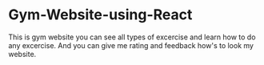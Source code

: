 # Gym-Website-using-React
This is gym website you can see all types of excercise and learn how to do any excercise. And you can give me rating and feedback how's to look my website.
